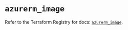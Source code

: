 # `azurerm_image`

Refer to the Terraform Registry for docs: [`azurerm_image`](https://registry.terraform.io/providers/hashicorp/azurerm/3.95.0/docs/resources/image).
